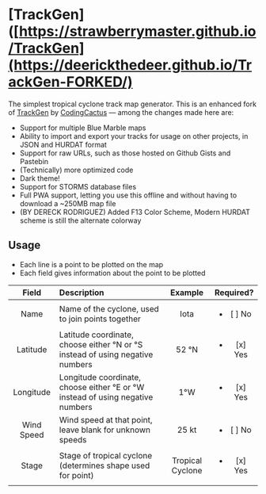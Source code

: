 # [TrackGen]([https://strawberrymaster.github.io/TrackGen](https://deerickthedeer.github.io/TrackGen-FORKED/)

The simplest tropical cyclone track map generator. This is an enhanced fork of [TrackGen](https://trackgen.codingcactus.repl.co/) by [CodingCactus](https://github.com/Coding-Cactus) — among the changes made here are:

- Support for multiple Blue Marble maps
- Ability to import and export your tracks for usage on other projects, in JSON and HURDAT format
- Support for raw URLs, such as those hosted on Github Gists and Pastebin
- (Technically) more optimized code
- Dark theme!
- Support for STORMS database files
- Full PWA support, letting you use this offline and without having to download a ~250MB map file
- (BY DERECK RODRIGUEZ) Added F13 Color Scheme, Modern HURDAT scheme is still the alternate colorway

## Usage

- Each line is a point to be plotted on the map
- Each field gives information about the point to be plotted

| Field      | Description | Example | Required? |
|:----------:|:------------|:-------:|:---------:|
| Name       | Name of the cyclone, used to join points together | Iota | <ul><li> [ ] No </li></ul> |
| Latitude   | Latitude coordinate, choose either °N or °S instead of using negative numbers | 52 °N | <ul><li> [x] Yes </li></ul> |
| Longitude  | Longitude coordinate, choose either °E or °W instead of using negative numbers | 1°W | <ul><li> [x] Yes </li></ul> |
| Wind Speed | Wind speed at that point, leave blank for unknown speeds | 25 kt | <ul><li> [ ] No </li></ul> |
| Stage      | Stage of tropical cyclone (determines shape used for point) | Tropical Cyclone | <ul><li> [x] Yes </li></ul> |

